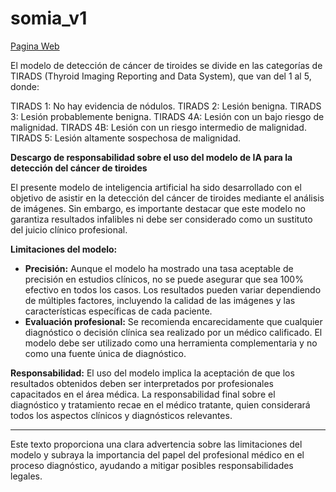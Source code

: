 # somia_v1

[Pagina Web](https://daniel-avn.github.io/somia_v1)

El modelo de detección de cáncer de tiroides se divide en las categorías de TIRADS (Thyroid Imaging Reporting and Data System), que van del 1 al 5, donde:

TIRADS 1: No hay evidencia de nódulos.
TIRADS 2: Lesión benigna.
TIRADS 3: Lesión probablemente benigna.
TIRADS 4A: Lesión con un bajo riesgo de malignidad.
TIRADS 4B: Lesión con un riesgo intermedio de malignidad.
TIRADS 5: Lesión altamente sospechosa de malignidad.



**Descargo de responsabilidad sobre el uso del modelo de IA para la detección del cáncer de tiroides**

El presente modelo de inteligencia artificial ha sido desarrollado con el objetivo de asistir en la detección del cáncer de tiroides mediante el análisis de imágenes. Sin embargo, es importante destacar que este modelo no garantiza resultados infalibles ni debe ser considerado como un sustituto del juicio clínico profesional. 

**Limitaciones del modelo:**
- **Precisión:** Aunque el modelo ha mostrado una tasa aceptable de precisión en estudios clínicos, no se puede asegurar que sea 100% efectivo en todos los casos. Los resultados pueden variar dependiendo de múltiples factores, incluyendo la calidad de las imágenes y las características específicas de cada paciente.
- **Evaluación profesional:** Se recomienda encarecidamente que cualquier diagnóstico o decisión clínica sea realizado por un médico calificado. El modelo debe ser utilizado como una herramienta complementaria y no como una fuente única de diagnóstico.

**Responsabilidad:** 
El uso del modelo implica la aceptación de que los resultados obtenidos deben ser interpretados por profesionales capacitados en el área médica. La responsabilidad final sobre el diagnóstico y tratamiento recae en el médico tratante, quien considerará todos los aspectos clínicos y diagnósticos relevantes.

---

Este texto proporciona una clara advertencia sobre las limitaciones del modelo y subraya la importancia del papel del profesional médico en el proceso diagnóstico, ayudando a mitigar posibles responsabilidades legales.
